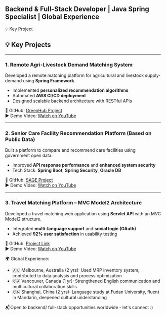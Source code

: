 ## Backend & Full-Stack Developer | Java Spring Specialist | Global Experience

💡 Key Project
## 💡 Key Projects

---

### 1. Remote Agri-Livestock Demand Matching System  
Developed a remote matching platform for agricultural and livestock supply-demand using **Spring Framework**.

- Implemented **personalized recommendation algorithms**  
- Automated **AWS CI/CD deployment**  
- Designed scalable backend architecture with RESTful APIs  

🔗 GitHub: [GreenHub Project](https://github.com/GreenHubPj/APIROUND.git)  
▶️ Demo Video: [Watch on YouTube](https://youtu.be/4WiTL4V2FCw)

---

### 2. Senior Care Facility Recommendation Platform (Based on Public Data)  
Built a platform to compare and recommend care facilities using government open data.

- Improved **API response performance** and **enhanced system security**  
- Tech Stack: **Spring Boot**, **Spring Security**, **Oracle DB**

🔗 GitHub: [SAGE Project](https://github.com/Teamzz-SAGE/SAGE.git)  
▶️ Demo Video: [Watch on YouTube](https://youtu.be/BcjNaAuBFFU)

---

### 3. Travel Matching Platform – MVC Model2 Architecture  
Developed a travel matching web application using **Servlet API** with an MVC Model2 structure.

- Integrated **multi-language support** and **social login (OAuth)**  
- Achieved **92% user satisfaction** in usability testing

🔗 GitHub: [Project Link](https://github.com/APIROUND/project.git)  
▶️ Demo Video: [Watch on YouTube](https://youtu.be/SoYL1w-uDqk)


🌍 Global Experience:
- 🇦🇺 Melbourne, Australia (2 yrs): Used MRP inventory system, contributed to data analysis and process optimization  
- 🇨🇦 Vancouver, Canada (1 yr): Strengthened English communication and multicultural collaboration skills  
- 🇨🇳 Shanghai, China (2 yrs): Language study at Fudan University, fluent in Mandarin, deepened cultural understanding

📬Open to backend/ full-stack opportunities worldwide - let's connect :)
